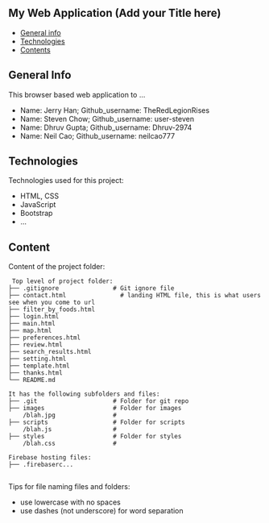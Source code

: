 ## My Web Application (Add your Title here)

- [General info](#general-info)
- [Technologies](#technologies)
- [Contents](#content)

## General Info

This browser based web application to ...

- Name: Jerry Han; Github_username: TheRedLegionRises
- Name: Steven Chow; Github_username: user-steven
- Name: Dhruv Gupta; Github_username: Dhruv-2974
- Name: Neil Cao; Github_username: neilcao777

## Technologies

Technologies used for this project:

- HTML, CSS
- JavaScript
- Bootstrap
- ...

## Content

Content of the project folder:

```
 Top level of project folder:
├── .gitignore               # Git ignore file
├── contact.html               # landing HTML file, this is what users see when you come to url
├── filter_by_foods.html
├── login.html               
├── main.html               
├── map.html               
├── preferences.html               
├── review.html
├── search_results.html               
├── setting.html
├── template.html
├── thanks.html
└── README.md

It has the following subfolders and files:
├── .git                     # Folder for git repo
├── images                   # Folder for images
    /blah.jpg                #
├── scripts                  # Folder for scripts
    /blah.js                 #
├── styles                   # Folder for styles
    /blah.css                #

Firebase hosting files:
├── .firebaserc...


```

Tips for file naming files and folders:

- use lowercase with no spaces
- use dashes (not underscore) for word separation
